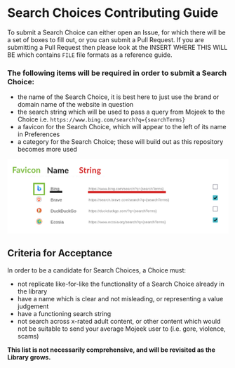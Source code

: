 # Search Choices Contributing Guide

To submit a Search Choice can either open an Issue, for which there will be a set of boxes to fill out, or you can submit a Pull Request. If you are submitting a Pull Request then please look at the INSERT WHERE THIS WILL BE which contains ```FILE``` file formats as a reference guide.

### The following items will be required in order to submit a Search Choice:
- the name of the Search Choice, it is best here to just use the brand or domain name of the website in question
- the search string which will be used to pass a query from Mojeek to the Choice i.e. ```https://www.bing.com/search?q={searchTerms}```
- a favicon for the Search Choice, which will appear to the left of its name in Preferences
- a category for the Search Choice; these will build out as this repository becomes more used

<img src="./assets/contributing_guide_image.png">

## Criteria for Acceptance
In order to be a candidate for Search Choices, a Choice must:
- not replicate like-for-like the functionality of a Search Choice already in the library
- have a name which is clear and not misleading, or representing a value judgement
- have a functioning search string
- not search across x-rated adult content, or other content which would not be suitable to send your average Mojeek user to (i.e. gore, violence, scams)

**This list is not necessarily comprehensive, and will be revisited as the Library grows.** 
